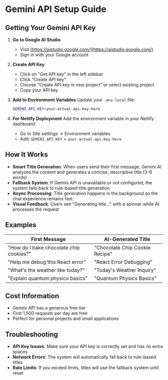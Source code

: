 # Gemini API Setup Guide

## Getting Your Gemini API Key

1. **Go to Google AI Studio**
   - Visit [https://aistudio.google.com/](https://aistudio.google.com/)
   - Sign in with your Google account

2. **Create API Key**
   - Click on "Get API key" in the left sidebar
   - Click "Create API key"
   - Choose "Create API key in new project" or select existing project
   - Copy your API key

3. **Add to Environment Variables**
   Update your `.env.local` file:
   ```bash
   GEMINI_API_KEY=your-actual-api-key-here
   ```

4. **For Netlify Deployment**
   Add the environment variable in your Netlify dashboard:
   - Go to Site settings → Environment variables
   - Add: `GEMINI_API_KEY` = `your-actual-api-key-here`

## How It Works

- **Smart Title Generation**: When users send their first message, Gemini AI analyzes the content and generates a concise, descriptive title (3-6 words)
- **Fallback System**: If Gemini API is unavailable or not configured, the system falls back to rule-based title generation
- **Async Processing**: Title generation happens in the background so the chat experience remains fast
- **Visual Feedback**: Users see "Generating title..." with a spinner while AI processes the request

## Examples

| First Message | AI-Generated Title |
|---------------|-------------------|
| "How do I bake chocolate chip cookies?" | "Chocolate Chip Cookie Recipe" |
| "Help me debug this React error" | "React Error Debugging" |
| "What's the weather like today?" | "Today's Weather Inquiry" |
| "Explain quantum physics basics" | "Quantum Physics Basics" |

## Cost Information

- Gemini API has a generous free tier
- First 1,500 requests per day are free
- Perfect for personal projects and small applications

## Troubleshooting

- **API Key Issues**: Make sure your API key is correctly set and has no extra spaces
- **Network Errors**: The system will automatically fall back to rule-based titles
- **Rate Limits**: If you exceed limits, titles will use the fallback system until reset
